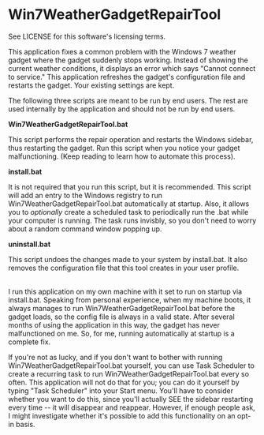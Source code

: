 # Win7WeatherGadgetRepairTool

See LICENSE for this software's licensing terms.

This application fixes a common problem with the Windows 7
weather gadget where the gadget suddenly stops working.
Instead of showing the current weather conditions, it
displays an error which says "Cannot connect to service."
This application refreshes the gadget's configuration file
and restarts the gadget.  Your existing settings are kept.

The following three scripts are meant to be run by end
users.  The rest are used internally by the application
and should not be run by end users.

**Win7WeatherGadgetRepairTool.bat**

  This script performs the repair operation and restarts
  the Windows sidebar, thus restarting the gadget.  Run
  this script when you notice your gadget malfunctioning.
  (Keep reading to learn how to automate this process).

**install.bat**

  It is not required that you run this script, but it is
  recommended.  This script will add an entry to the
  Windows registry to run Win7WeatherGadgetRepairTool.bat
  automatically at startup.  Also, it allows you to
  *optionally* create a scheduled task to periodically
  run the .bat while your computer is running.  The task
  runs invisbly, so you don't need to worry about a
  random command window popping up.

**uninstall.bat**

  This script undoes the changes made to your system by
  install.bat.  It also removes the configuration file
  that this tool creates in your user profile.


<br/>
I run this application on my own machine with it set to run
on startup via install.bat.  Speaking from personal
experience, when my machine boots, it always manages to run
Win7WeatherGadgetRepairTool.bat before the gadget loads, so
the config file is always in a valid state.  After several
months of using the application in this way, the gadget has
never malfunctioned on me.  So, for me, running
automatically at startup is a complete fix.

If you're not as lucky, and if you don't want to bother
with running Win7WeatherGadgetRepairTool.bat yourself, you
can use Task Scheduler to create a recurring task to run 
Win7WeatherGadgetRepairTool.bat every so often.  This
application will not do that for you; you can do it
yourself by typing "Task Scheduler" into your Start  menu.
You'll have to consider whether you want to do this, since
you'll actually SEE the sidebar restarting every time -- it
will disappear and reappear.  However, if enough people
ask, I might investigate whether it's possible to add this
functionality on an opt-in basis.

